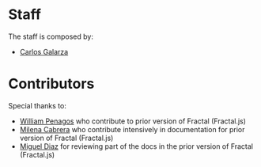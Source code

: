 # Staff

The staff is composed by:

- [Carlos Galarza](https://github.com/carloslfu)

# Contributors

Special thanks to:

- [William Penagos](https://github.com/fortil) who contribute to prior version of Fractal (Fractal.js)
- [Milena Cabrera](https://github.com/MissyM) who contribute intensively in documentation for prior version of Fractal (Fractal.js)
- [Miguel Diaz](https://github.com/gato-omega) for reviewing part of the docs in the prior version of Fractal (Fractal.js)
